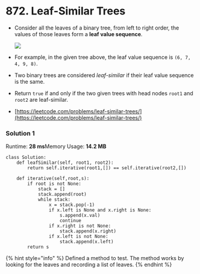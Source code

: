 # 872. Leaf-Similar Trees

*   Consider all the leaves of a binary tree, from left to right order, the values of those leaves form a **leaf value sequence**_._

    ![](https://s3-lc-upload.s3.amazonaws.com/uploads/2018/07/16/tree.png)
* For example, in the given tree above, the leaf value sequence is `(6, 7, 4, 9, 8)`.
* Two binary trees are considered _leaf-similar_ if their leaf value sequence is the same.
* Return `true` if and only if the two given trees with head nodes `root1` and `root2` are leaf-similar.
* [https://leetcode.com/problems/leaf-similar-trees/](https://leetcode.com/problems/leaf-similar-trees/)

### Solution 1

Runtime: **28 ms**Memory Usage: **14.2 MB**

```
class Solution:
    def leafSimilar(self, root1, root2):
        return self.iterative(root1,[]) == self.iterative(root2,[])
        
    def iterative(self,root,s):
        if root is not None:
            stack = []
            stack.append(root)
            while stack:
                x = stack.pop(-1)
                if x.left is None and x.right is None:
                    s.append(x.val)
                    continue
                if x.right is not None:
                    stack.append(x.right)
                if x.left is not None:
                    stack.append(x.left)
        return s
```

{% hint style="info" %}
Defined a method to test. The method works by looking for the leaves and recording a list of leaves.&#x20;
{% endhint %}
